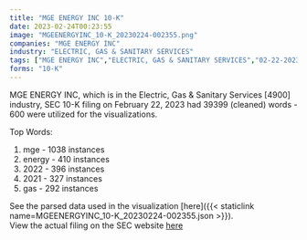 ```yaml
---
title: "MGE ENERGY INC 10-K"
date: 2023-02-24T00:23:55
image: "MGEENERGYINC_10-K_20230224-002355.png"
companies: "MGE ENERGY INC"
industry: "ELECTRIC, GAS & SANITARY SERVICES"
tags: ["MGE ENERGY INC","ELECTRIC, GAS & SANITARY SERVICES","02-22-2023","10-K"]
forms: "10-K"
---
```

MGE ENERGY INC, which is in the Electric, Gas & Sanitary Services [4900] industry, SEC 10-K filing on February 22, 2023 had 39399 (cleaned) words - 600 were utilized for the visualizations.

Top Words:
1. mge - 1038 instances
2. energy - 410 instances
3. 2022 - 396 instances
4. 2021 - 327 instances
5. gas - 292 instances


See the parsed data used in the visualization [here]({{< staticlink name=MGEENERGYINC_10-K_20230224-002355.json >}}).  
View the actual filing on the SEC website [here](https://www.sec.gov/Archives/edgar/data/1161728/0000950170-23-003632.txt)